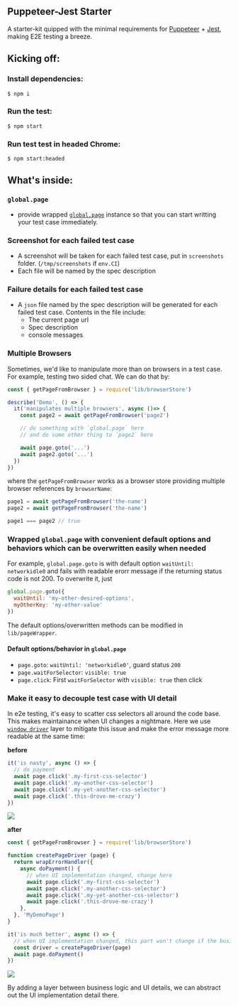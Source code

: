 ## Puppeteer-Jest Starter


A starter-kit quipped with the minimal requirements for [Puppeteer](https://github.com/GoogleChrome/puppeteer) + [Jest](https://jestjs.io/), making E2E testing a breeze.

## Kicking off:

### Install dependencies:

`$ npm i`

### Run the test:

`$ npm start`

### Run test test in headed Chrome:

`$ npm start:headed`

## What's inside:

### `global.page`

- provide wrapped [`global.page`](https://pptr.dev/#?product=Puppeteer&version=v1.20.0&show=api-class-page) instance so that you can start writting your test case immediately.

### Screenshot for each failed test case

- A screenshot will be taken for each failed test case, put in `screenshots` folder. (`/tmp/screenshots` if `env.CI`)
- Each file will be named by the spec description

### Failure details for each failed test case

- A `json` file named by the spec description will be generated for each failed test case. Contents in the file include:
  * The current page url
  * Spec description
  * console messages

### Multiple Browsers

Sometimes, we'd like to manipulate more than on browsers in a test case. For example, testing two sided chat.
We can do that by:

```javascript
const { getPageFromBrowser } = require('lib/browserStore')

describe('Demo', () => {
  it('manipulates multiple browsers', async ()=> {
    const page2 = await getPageFromBrowser('page2')

    // do something with `global.page` here
    // and do some other thing to `page2` here

    await page.goto('...')
    await page2.goto('...')
  })
})
```

where the `getPageFromBrowser` works as a browser store providing multiple browser references by `browserName`:

```javascript
page1 = await getPageFromBrowser('the-name')
page2 = await getPageFromBrowser('the-name')

page1 === page2 // true
```

### Wrapped `global.page` with convenient default options and behaviors which can be overwritten easily when needed

For example, `global.page.goto` is with default option `waitUntil: networkidle0` and fails with readable erorr message if the returning status code is not 200.
To overwrite it, just

```javascript
global.page.goto({
  waitUntil: 'my-other-desired-options',
  myOtherKey: 'my-other-value'
})
```

The default options/overwritten methods can be modified in `lib/pageWrapper`.

#### Default options/behavior in `global.page`

- `page.goto`: `waitUntil: 'networkidle0'`, guard status `200`
- `page.waitForSelector`: `visible: true`
- `page.click`: First `waitForSelector` with `visible: true` then click

### Make it easy to decouple test case with UI detail

In e2e testing, it's easy to scatter css selectors all around the code base. This makes maintainance when UI changes a nightmare.
Here we use [`window driver`](https://martinfowler.com/bliki/PageObject.html) layer to mitigate this issue and make the error message more readable at the same time:

**before**

```javascript
it('is nasty', async () => {
  // do payment
  await page.click('.my-first-css-selector')
  await page.click('.my-another-css-selector')
  await page.click('.my-yet-another-css-selector')
  await page.click('.this-drove-me-crazy')
})
```

![](/readme-assest/unreadable-message.png)

**after**

```javascript
const { getPageFromBrowser } = require('lib/browserStore')

function createPageDriver (page) {
  return wrapErrorHandler({
    async doPayment() {
      // when UI implementation changed, change here
      await page.click('.my-first-css-selector')
      await page.click('.my-another-css-selector')
      await page.click('.my-yet-another-css-selector')
      await page.click('.this-drove-me-crazy')
    },
  }, 'MyDemoPage')
}

it('is much better', async () => {
  // when UI implementation changed, this part won't change if the business logic remains the same
  const driver = createPageDriver(page)
  await page.doPayment()
})
```

![](/readme-assest/proper-message.png)

By adding a layer between business logic and UI details, we can abstract out the UI implementation detail there.
